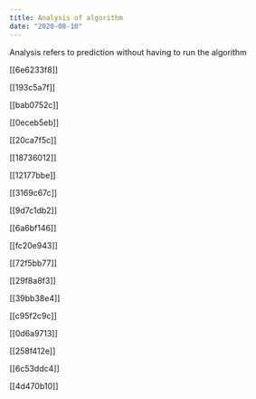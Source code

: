 ```yaml
---
title: Analysis of algorithm
date: "2020-08-10"
---
```


Analysis refers to prediction without having to run the algorithm

[[6e6233f8]]

[[193c5a7f]]

[[bab0752c]]

[[0eceb5eb]]

[[20ca7f5c]]

[[18736012]]

[[12177bbe]]

[[3169c67c]]

[[9d7c1db2]]

[[6a6bf146]]

[[fc20e943]]

[[72f5bb77]]

[[29f8a8f3]]

[[39bb38e4]]

[[c95f2c9c]]

[[0d6a9713]]

[[258f412e]]

[[6c53ddc4]]

[[4d470b10]]
